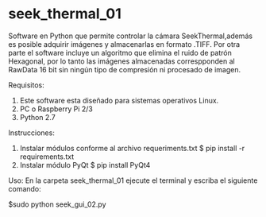# seek_thermal_01
Software en Python que permite controlar la cámara SeekThermal,además es posible adquirir imágenes y almacenarlas en formato  .TIFF. Por otra parte el software incluye un algoritmo que elimina el ruido de patrón Hexagonal, por lo tanto las imágenes almacenadas correspponden al RawData 16 bit sin ningún tipo de compresión ni procesado de imagen.

Requisitos: 

1. Este software esta diseñado para sistemas operativos Linux.
2. PC o Raspberry Pi 2/3
3. Python 2.7

Instrucciones:

1. Instalar módulos conforme al archivo requeriments.txt
    $ pip install -r requirements.txt
2. Instalar módulo PyQt 
    $ pip install PyQt4 

Uso:
En la carpeta seek_thermal_01 ejecute el terminal y escriba el siguiente comando:

   $sudo python seek_gui_02.py
   



